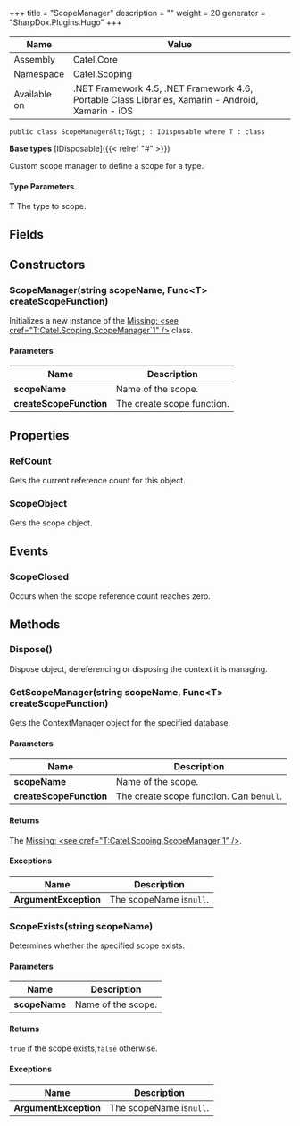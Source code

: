 

+++
title = "ScopeManager" 
description = ""
weight = 20
generator = "SharpDox.Plugins.Hugo"
+++

Name|Value
---|---
Assembly|Catel.Core
Namespace|Catel.Scoping
Available on|.NET Framework 4.5, .NET Framework 4.6, Portable Class Libraries, Xamarin - Android, Xamarin - iOS

```
public class ScopeManager&lt;T&gt; : IDisposable where T : class 
```

**Base types**
[IDisposable]({{&lt; relref "#" &gt;}})

Custom scope manager to define a scope for a type.

#### Type Parameters

**T**
The type to scope.

## Fields

## Constructors

### ScopeManager(string scopeName, Func&lt;T&gt; createScopeFunction)

Initializes a new instance of the [Missing: &lt;see cref="T:Catel.Scoping.ScopeManager`1" /&gt;](#) class.

#### Parameters

Name|Description
---|---
**scopeName**|Name of the scope.
**createScopeFunction**|The create scope function.

## Properties

### RefCount

Gets the current reference count for this object.

### ScopeObject

Gets the scope object.

## Events

### ScopeClosed

Occurs when the scope reference count reaches zero.

## Methods

### Dispose()

Dispose object, dereferencing or disposing the context it is managing.

### GetScopeManager(string scopeName, Func&lt;T&gt; createScopeFunction)

Gets the ContextManager object for the specified database.

#### Parameters

Name|Description
---|---
**scopeName**|Name of the scope.
**createScopeFunction**|The create scope function. Can be`null`.

#### Returns

The [Missing: &lt;see cref="T:Catel.Scoping.ScopeManager`1" /&gt;](#).

#### Exceptions

Name|Description
---|---
**ArgumentException**|The scopeName is`null`.

### ScopeExists(string scopeName)

Determines whether the specified scope exists.

#### Parameters

Name|Description
---|---
**scopeName**|Name of the scope.

#### Returns

`true` if the scope exists,`false` otherwise.

#### Exceptions

Name|Description
---|---
**ArgumentException**|The scopeName is`null`.

